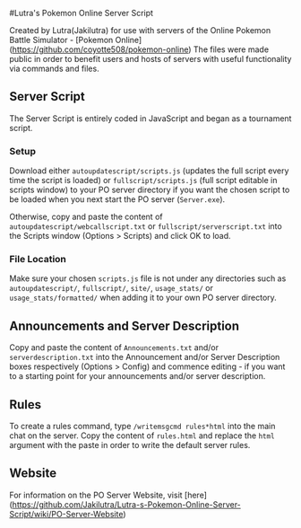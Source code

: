 #Lutra's Pokemon Online Server Script

Created by Lutra(Jakilutra) for use with servers of the Online Pokemon Battle Simulator - [Pokemon Online] (https://github.com/coyotte508/pokemon-online)
The files were made public in order to benefit users and hosts of servers with useful functionality via commands and files.

## Server Script

The Server Script is entirely coded in JavaScript and began as a tournament script.

### Setup

Download either `autoupdatescript/scripts.js` (updates the full script every time the script is loaded) or `fullscript/scripts.js` (full script editable in scripts window) to your PO server directory if you want the chosen script to be loaded when you next start the PO server (`Server.exe`).

Otherwise, copy and paste the content of `autoupdatescript/webcallscript.txt` or `fullscript/serverscript.txt` into the Scripts window (Options > Scripts)  and click OK to load.

### File Location

Make sure your chosen `scripts.js` file is not under any directories such as `autoupdatescript/`, `fullscript/`, `site/`, `usage_stats/` or `usage_stats/formatted/` when adding it to your own PO server directory.

## Announcements and Server Description

Copy and paste the content of `Announcements.txt` and/or `serverdescription.txt` into the Announcement and/or Server Description boxes respectively (Options > Config) and commence editing - if you want to  a starting point for your announcements and/or server description.

## Rules

To create a rules command, type `/writemsgcmd rules*html` into the main chat on the server. Copy the content of `rules.html` and replace the `html` argument with the paste in order to write the default server rules.

## Website

For information on the PO Server Website, visit [here] (https://github.com/Jakilutra/Lutra-s-Pokemon-Online-Server-Script/wiki/PO-Server-Website)
